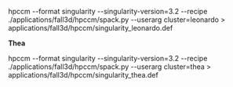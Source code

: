 hpccm --format singularity --singularity-version=3.2 --recipe ./applications/fall3d/hpccm/spack.py --userarg cluster=leonardo > applications/fall3d/hpccm/singularity_leonardo.def

**Thea**

hpccm --format singularity --singularity-version=3.2 --recipe ./applications/fall3d/hpccm/spack.py --userarg cluster=thea > applications/fall3d/hpccm/singularity_thea.def